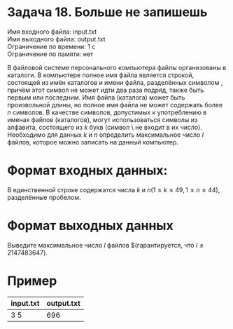 # Задача 18. Больше не запишешь
Имя входного файла: input.txt  
Имя выходного файла: output.txt  
Ограничение по времени: 1 с  
Ограничение по памяти: нет

В файловой системе персонального компьютера файлы организованы в каталоги. В компьютере полное имя файла является строкой, состоящей из имён каталогов и имени файла, разделённых символом \, причём этот символ не может идти два раза подряд, также быть первым или последним. Имя файла (каталога) может быть произвольной длины, но полное имя файла не может содержать более $n$ символов. В качестве символов, допустимых к употреблению в именах файлов (каталогов), могут использоваться символы из алфавита, состоящего из $k$ букв (символ \ не входит в их число). Необходимо для данных $k$ и $n$ определить максимальное число $l$ файлов, которое можно записать на данный компьютер.

# Формат входных данных:

В единственной строке содержатся числа $k$ и $n (1 \le k \le 49, 1 \le n \le 44)$, разделённые пробелом.

# Формат выходных данных

Выведите максимальное число $l$ файлов $(гарантируется, что $l \le 2 147 483 647)$.

# Пример
<table>
    <thead>
        <tr>
            <th align="center">input.txt</th>
            <th align="center">output.txt</th>
        </tr>
    </thead>
    <tbody>
        <tr>
            <td>3 5
            </td>
            <td valign="top">696</td>
        </tr>
    </tbody>
</table>
